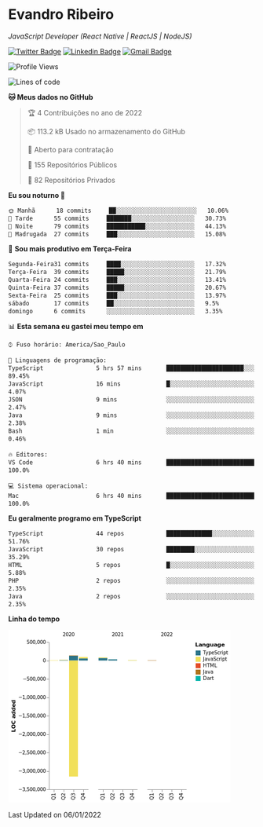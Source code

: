 # Evandro **Ribeiro**

*JavaScript Developer (React Native | ReactJS | NodeJS)*

[![Twitter Badge](https://img.shields.io/badge/-@ribeiroevandro-201B2D?style=flat-square&labelColor=201B2D&logo=twitter&logoColor=white&link=https://twitter.com/ribeiroevandro)](https://twitter.com/ribeiroevandro) 
[![Linkedin Badge](https://img.shields.io/badge/-Evandro%20Ribeiro-201B2D?style=flat-square&logo=Linkedin&logoColor=white&link=https://www.linkedin.com/in/ribeiroevandro)](https://www.linkedin.com/in/ribeiroevandro) 
[![Gmail Badge](https://img.shields.io/badge/-oi@ribeiroevandro.com.br-201B2D?style=flat-square&logo=Gmail&logoColor=white&link=mailto:oi@ribeiroevandro.com.br)](mailto:oi@ribeiroevandro.com.br)


<!--START_SECTION:waka-->
![Profile Views](http://img.shields.io/badge/Visualizac%C3%B5es%20do%20perfil-0-blue)

![Lines of code](https://img.shields.io/badge/Desde%20o%20Hello%20World%20eu%20escrevi--3%20Million%20linhas%20de%20c%C3%B3digo-blue)

**🐱 Meus dados no GitHub** 

> 🏆 4 Contribuições no ano de 2022
 > 
> 📦 113.2 kB Usado no armazenamento do GitHub 
 > 
> 💼 Aberto para contratação
 > 
> 📜 155 Repositórios Públicos 
 > 
> 🔑 82 Repositórios Privados  
 > 
**Eu sou noturno 🦉** 

```text
🌞 Manhã      18 commits     ██░░░░░░░░░░░░░░░░░░░░░░░   10.06% 
🌆 Tarde      55 commits     ███████░░░░░░░░░░░░░░░░░░   30.73% 
🌃 Noite      79 commits     ███████████░░░░░░░░░░░░░░   44.13% 
🌙 Madrugada  27 commits     ███░░░░░░░░░░░░░░░░░░░░░░   15.08%

```
📅 **Sou mais produtivo em Terça-Feira** 

```text
Segunda-Feira31 commits     ████░░░░░░░░░░░░░░░░░░░░░   17.32% 
Terça-Feira  39 commits     █████░░░░░░░░░░░░░░░░░░░░   21.79% 
Quarta-Feira 24 commits     ███░░░░░░░░░░░░░░░░░░░░░░   13.41% 
Quinta-Feira 37 commits     █████░░░░░░░░░░░░░░░░░░░░   20.67% 
Sexta-Feira  25 commits     ███░░░░░░░░░░░░░░░░░░░░░░   13.97% 
sábado       17 commits     ██░░░░░░░░░░░░░░░░░░░░░░░   9.5% 
domingo      6 commits      ░░░░░░░░░░░░░░░░░░░░░░░░░   3.35%

```


📊 **Esta semana eu gastei meu tempo em** 

```text
⌚︎ Fuso horário: America/Sao_Paulo

💬 Linguagens de programação: 
TypeScript               5 hrs 57 mins       ██████████████████████░░░   89.45% 
JavaScript               16 mins             █░░░░░░░░░░░░░░░░░░░░░░░░   4.07% 
JSON                     9 mins              ░░░░░░░░░░░░░░░░░░░░░░░░░   2.47% 
Java                     9 mins              ░░░░░░░░░░░░░░░░░░░░░░░░░   2.38% 
Bash                     1 min               ░░░░░░░░░░░░░░░░░░░░░░░░░   0.46%

🔥 Editores: 
VS Code                  6 hrs 40 mins       █████████████████████████   100.0%

💻 Sistema operacional: 
Mac                      6 hrs 40 mins       █████████████████████████   100.0%

```

**Eu geralmente programo em TypeScript** 

```text
TypeScript               44 repos            █████████████░░░░░░░░░░░░   51.76% 
JavaScript               30 repos            ████████░░░░░░░░░░░░░░░░░   35.29% 
HTML                     5 repos             █░░░░░░░░░░░░░░░░░░░░░░░░   5.88% 
PHP                      2 repos             ░░░░░░░░░░░░░░░░░░░░░░░░░   2.35% 
Java                     2 repos             ░░░░░░░░░░░░░░░░░░░░░░░░░   2.35%

```


**Linha do tempo**

![Chart not found](https://raw.githubusercontent.com/ribeiroevandro/ribeiroevandro/master/charts/bar_graph.png) 


 Last Updated on 06/01/2022
<!--END_SECTION:waka-->

